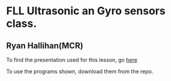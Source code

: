 # FLL Ultrasonic an Gyro sensors class.
## Ryan Hallihan(MCR)

To find the presentation used for this lesson, go [here](https://docs.google.com/presentation/d/1kUYNULWz9lNms2NL9T0jKgwk8cf9Tnb4bVADxpousAs/edit?usp=sharing)

To use the programs shown, download them from the repo.
